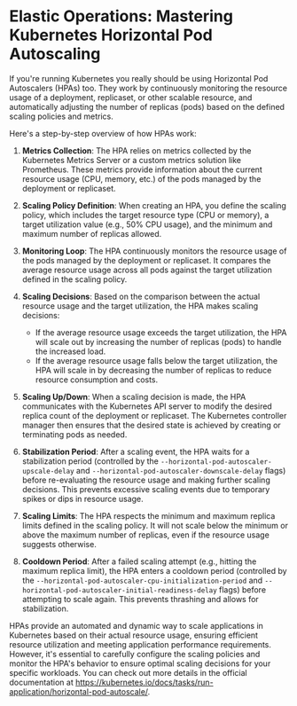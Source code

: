 # Elastic Operations: Mastering Kubernetes Horizontal Pod Autoscaling

If you're running Kubernetes you really should be using Horizontal Pod Autoscalers (HPAs) too. They work by continuously monitoring the resource usage of a deployment, replicaset, or other scalable resource, and automatically adjusting the number of replicas (pods) based on the defined scaling policies and metrics.

Here's a step-by-step overview of how HPAs work:

1. **Metrics Collection**: The HPA relies on metrics collected by the Kubernetes Metrics Server or a custom metrics solution like Prometheus. These metrics provide information about the current resource usage (CPU, memory, etc.) of the pods managed by the deployment or replicaset.

2. **Scaling Policy Definition**: When creating an HPA, you define the scaling policy, which includes the target resource type (CPU or memory), a target utilization value (e.g., 50% CPU usage), and the minimum and maximum number of replicas allowed.

3. **Monitoring Loop**: The HPA continuously monitors the resource usage of the pods managed by the deployment or replicaset. It compares the average resource usage across all pods against the target utilization defined in the scaling policy.

4. **Scaling Decisions**: Based on the comparison between the actual resource usage and the target utilization, the HPA makes scaling decisions:
   - If the average resource usage exceeds the target utilization, the HPA will scale out by increasing the number of replicas (pods) to handle the increased load.
   - If the average resource usage falls below the target utilization, the HPA will scale in by decreasing the number of replicas to reduce resource consumption and costs.

5. **Scaling Up/Down**: When a scaling decision is made, the HPA communicates with the Kubernetes API server to modify the desired replica count of the deployment or replicaset. The Kubernetes controller manager then ensures that the desired state is achieved by creating or terminating pods as needed.

6. **Stabilization Period**: After a scaling event, the HPA waits for a stabilization period (controlled by the `--horizontal-pod-autoscaler-upscale-delay` and `--horizontal-pod-autoscaler-downscale-delay` flags) before re-evaluating the resource usage and making further scaling decisions. This prevents excessive scaling events due to temporary spikes or dips in resource usage.

7. **Scaling Limits**: The HPA respects the minimum and maximum replica limits defined in the scaling policy. It will not scale below the minimum or above the maximum number of replicas, even if the resource usage suggests otherwise.

8. **Cooldown Period**: After a failed scaling attempt (e.g., hitting the maximum replica limit), the HPA enters a cooldown period (controlled by the `--horizontal-pod-autoscaler-cpu-initialization-period` and `--horizontal-pod-autoscaler-initial-readiness-delay` flags) before attempting to scale again. This prevents thrashing and allows for stabilization.

HPAs provide an automated and dynamic way to scale applications in Kubernetes based on their actual resource usage, ensuring efficient resource utilization and meeting application performance requirements. However, it's essential to carefully configure the scaling policies and monitor the HPA's behavior to ensure optimal scaling decisions for your specific workloads. You can check out more details in the official documentation at <https://kubernetes.io/docs/tasks/run-application/horizontal-pod-autoscale/>.
